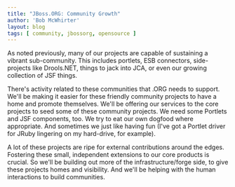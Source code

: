 ```yaml
---
title: "JBoss.ORG: Community Growth"
author: 'Bob McWhirter'
layout: blog
tags: [ community, jbossorg, opensource ]
---
```

As noted previously, many of our projects are capable of sustaining a vibrant sub-community.  This includes portlets, ESB connectors, side-projects like Drools.NET, things to jack into JCA, or even our growing collection of JSF things.

There's activity related to these communities that .ORG needs to support.  We'll be making it easier for these friendly community projects to have a home and promote themselves.  We'll be offering our services to the core projects to seed some of these community projects.  We need some Portlets and JSF components, too.  We try to eat our own dogfood where appropriate.  And sometimes we just like having fun (I've got a Portlet driver for JRuby lingering on my hard-drive, for example).

A lot of these projects are ripe for external contributions around the edges. Fostering these small, independent extensions to our core products is crucial.  So we'll be building out more of the infrastructure/forge side, to give these projects homes and visibility.  And we'll be helping with the human interactions to build communities.
